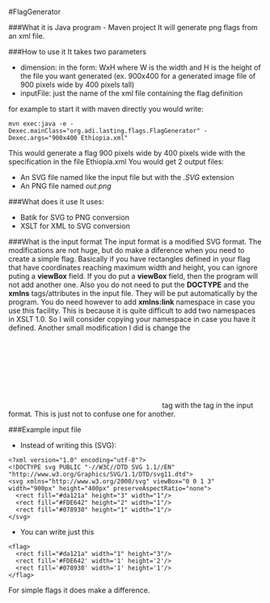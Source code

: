 #FlagGenerator

###What it is
Java program - Maven project
It will generate png flags from an xml file.

###How to use it
It takes two parameters
* dimension: in the form: WxH where W is the width and H is the height of the file you want generated (ex. 900x400 for a generated image file of 900 pixels wide by 400 pixels tall)
* inputFile: just the name of the xml file containing the flag definition

for example to start it with maven directly you would write:
```
mvn exec:java -e -Dexec.mainClass="org.adi.lasting.flags.FlagGenerator" -Dexec.args="900x400 Ethiopia.xml"
```
This would generate a flag 900 pixels wide by 400 pixels wide with the specification in the file Ethiopia.xml
You would get 2 output files:
* An SVG file named like the input file but with the _.SVG_ extension
* An PNG file named _out.png_

###What does it use
It uses:
* Batik for SVG to PNG conversion
* XSLT for XML to SVG conversion

###What is the input format
The input format is a modified SVG format. 
The modifications are not huge, but do make a diference when you need to create a simple flag.
Basically if you have rectangles defined in your flag that have coordinates reaching maximum width and height, you can ignore puting a **viewBox** field.
If you do put a **viewBox** field, then the program will not add another one. Also you do not need to put the **DOCTYPE** and the **xmlns** tags/attributes in the input file.
They will be put automatically by the program. You do need however to add **xmlns:link** namespace in case you use this facility. This is because it is quite difficult to add two namespaces 
in XSLT 1.0. So I will consider copying your namespace in case you have it defined.
Another small modification I did is change the **<svg>** tag with the **<flag>** tag in the input format. This is just not to confuse one for another.

###Example input file

* Instead of writing this (SVG):
```
<?xml version="1.0" encoding="utf-8"?>
<!DOCTYPE svg PUBLIC "-//W3C//DTD SVG 1.1//EN" "http://www.w3.org/Graphics/SVG/1.1/DTD/svg11.dtd">
<svg xmlns="http://www.w3.org/2000/svg" viewBox="0 0 1 3" width="900px" height="400px" preserveAspectRatio="none">
  <rect fill="#da121a" height="3" width="1"/>
  <rect fill="#FDE642" height="2" width="1"/>
  <rect fill="#078930" height="1" width="1"/>
</svg>

```

* You can write just this
```
<flag>
  <rect fill="#da121a" width="1" height="3"/>
  <rect fill='#FDE642' width='1' height='2'/>
  <rect fill='#078930' width='1' height='1'/>
</flag>

```
For simple flags it does make a difference.
